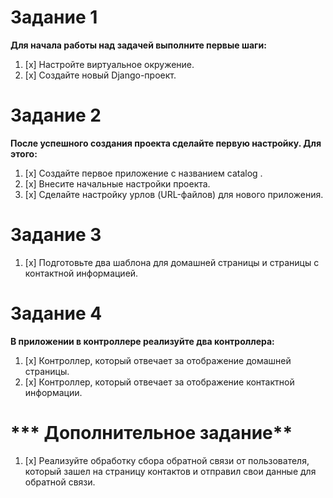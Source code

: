 # **Задание 1**

**Для начала работы над задачей выполните первые шаги:**

1. [x] Настройте виртуальное окружение.
2. [x] Создайте новый Django-проект.

# **Задание 2**

**После успешного создания проекта сделайте первую настройку. Для этого:**

1. [x] Создайте первое приложение с названием catalog .
2. [x] Внесите начальные настройки проекта.
3. [x] Сделайте настройку урлов (URL-файлов) для нового приложения.

# **Задание 3**

1. [x] Подготовьте два шаблона для домашней страницы и страницы с контактной информацией.

# **Задание 4**

**В приложении в контроллере реализуйте два контроллера:**

1. [x]  Контроллер, который отвечает за отображение домашней страницы.
2. [x]  Контроллер, который отвечает за отображение контактной информации.

# *** Дополнительное задание**

1. [x] Реализуйте обработку сбора обратной связи от пользователя, который зашел на страницу контактов и отправил свои данные для обратной связи.